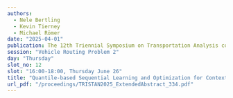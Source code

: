 ```yaml
---
authors:
  - Nele Bertling
  - Kevin Tierney
  - Michael Römer
date: "2025-04-01"
publication: The 12th Triennial Symposium on Transportation Analysis conference
session: "Vehicle Routing Problem 2"
day: "Thursday"
slot_no: 12
slot: "16:00-18:00, Thursday June 26"
title: "Quantile-based Sequential Learning and Optimization for Contextual Stochastic Vehicle Routing"
url_pdf: "/proceedings/TRISTAN2025_ExtendedAbstract_334.pdf"
---
```

